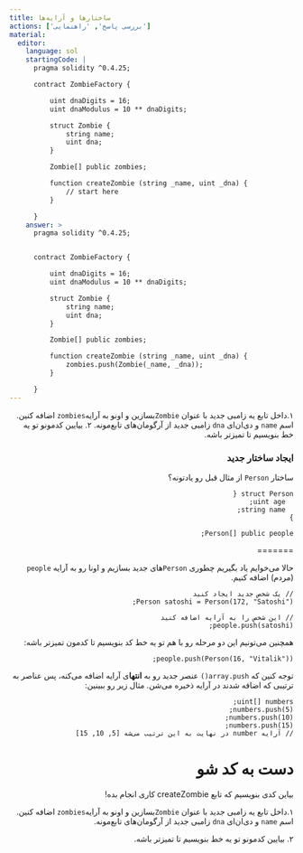 ```yaml
---
title: ساختارها و آرایه‌ها
actions: ['بررسی پاسخ', 'راهنمایی']
material:
  editor:
    language: sol
    startingCode: |
      pragma solidity ^0.4.25;

      contract ZombieFactory {

          uint dnaDigits = 16;
          uint dnaModulus = 10 ** dnaDigits;

          struct Zombie {
              string name;
              uint dna;
          }

          Zombie[] public zombies;

          function createZombie (string _name, uint _dna) {
              // start here
          }

      }
    answer: >
      pragma solidity ^0.4.25;


      contract ZombieFactory {

          uint dnaDigits = 16;
          uint dnaModulus = 10 ** dnaDigits;

          struct Zombie {
              string name;
              uint dna;
          }

          Zombie[] public zombies;

          function createZombie (string _name, uint _dna) {
              zombies.push(Zombie(_name, _dna));
          }

      }
---
```

<div dir="rtl">  
  
۱.داخل تابع یه زامبی جدید با عنوان `Zombie`بسازین و اونو به آرایه`zombies` اضافه کنین. اسم `name` و دی‌ان‌ای `dna` زامبی جدید از آرگومان‌های تابع‌مونه.
۲. بیایین کدمونو تو یه خط بنویسیم تا تمیزتر باشه.


<div dir="rtl">   
  
### ایجاد ساختار جدید

ساختار `Person` از مثال قبل رو یادتونه؟

</div>

```
struct Person {
  uint age;
  string name;
}

Person[] public people;
```


=======
<div dir="rtl">     

حالا می‌خوایم یاد بگیریم چطوری `Person`های جدید بسازیم و اونا رو به آرایه `people` (مردم) اضافه کنیم.

</div>

```
// یک شخص جدید ایجاد کنید
Person satoshi = Person(172, "Satoshi");

// این شخص را به آرایه اضافه کنید
people.push(satoshi);
```

<div dir="rtl">     

همچنین می‌تونیم این دو مرحله رو با هم تو یه خط کد بنویسیم تا کدمون تمیزتر باشه:

</div>

```
people.push(Person(16, "Vitalik"));
```


<div dir="rtl">  
   
توجه کنین که `array.push()` عنصر جدید رو به **انتها**ی آرایه اضافه می‌کنه، پس عناصر به ترتیبی که اضافه شدند در آرایه ذخیره می‌شن. مثال زیر رو ببینین:

</div>

```
uint[] numbers;
numbers.push(5);
numbers.push(10);
numbers.push(15);
// آرایه number در نهایت به این ترتیب می‌شه [5, 10, 15]
```


<div dir="rtl">  

# دست به کد شو

بیاین کدی بنویسیم که تابع createZombie کاری انجام بده!


۱.داخل تابع یه زامبی جدید با عنوان `Zombie`بسازین و اونو به آرایه`zombies` اضافه کنین. اسم `name` و دی‌ان‌ای `dna` زامبی جدید از آرگومان‌های تابع‌مونه.

۲. بیایین کدمونو تو یه خط بنویسیم تا تمیزتر باشه.

</div>

